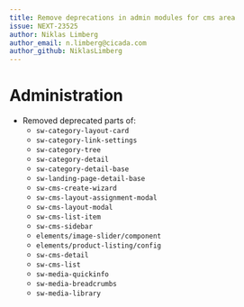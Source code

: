 ```yaml
---
title: Remove deprecations in admin modules for cms area
issue: NEXT-23525
author: Niklas Limberg
author_email: n.limberg@cicada.com
author_github: NiklasLimberg
---
```

# Administration
* Removed deprecated parts of:
    * `sw-category-layout-card`
    * `sw-category-link-settings`
    * `sw-category-tree`
    * `sw-category-detail`
    * `sw-category-detail-base`
    * `sw-landing-page-detail-base`
    * `sw-cms-create-wizard`
    * `sw-cms-layout-assignment-modal`
    * `sw-cms-layout-modal`
    * `sw-cms-list-item`
    * `sw-cms-sidebar`
    * `elements/image-slider/component`
    * `elements/product-listing/config`
    * `sw-cms-detail`
    * `sw-cms-list`
    * `sw-media-quickinfo`
    * `sw-media-breadcrumbs`
    * `sw-media-library`

